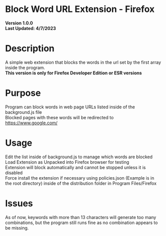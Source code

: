# Block Word URL Extension - Firefox
<strong>Version 1.0.0</strong>     
<strong>Last Updated: 4/7/2023</strong>       

# Description
A simple web extension that blocks the words in the url set by the first array inside the program.          
<strong>This version is only for Firefox Developer Edition or ESR versions</strong>

# Purpose 
Program can block words in web page URLs listed inside of the background.js file    
Blocked pages with these words will be redirected to <a href="url">https://www.google.com/</a>    

# Usage
Edit the list inside of background.js to manage which words are blocked    
Load Extension as Unpacked into Firefox browser for testing   
Extension will block automatically and cannot be stopped unless it is disabled   
Force install the extension if necessary using policies.json (Example is in the root directory) inside of the distribution folder in Program Files/Firefox

# Issues
As of now, keywords with more than 13 characters will generate too many combinations, but the program still runs fine as no combination appears to be missing.


